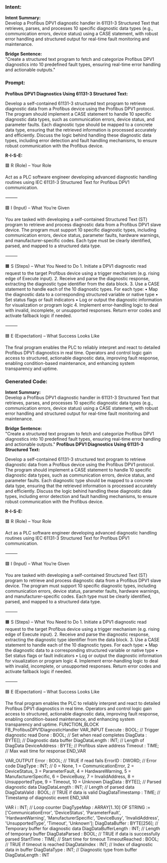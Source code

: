 ### Intent:
**Intent Summary:**  
Develop a Profibus DPV1 diagnostic handler in 61131-3 Structured Text that retrieves, parses, and processes 10 specific diagnostic data types (e.g., communication errors, device status) using a CASE statement, with robust error handling and structured output for real-time fault monitoring and maintenance.  

**Bridge Sentence:**  
"Create a structured text program to fetch and categorize Profibus DPV1 diagnostics into 10 predefined fault types, ensuring real-time error handling and actionable outputs."

### Prompt:
**Profibus DPV1 Diagnostics Using 61131-3 Structured Text:**

Develop a self-contained 61131-3 structured text program to retrieve diagnostic data from a Profibus device using the Profibus DPV1 protocol. The program should implement a CASE statement to handle 10 specific diagnostic data types, such as communication errors, device status, and parameter faults. Each diagnostic type should be mapped to a concrete data type, ensuring that the retrieved information is processed accurately and efficiently. Discuss the logic behind handling these diagnostic data types, including error detection and fault handling mechanisms, to ensure robust communication with the Profibus device.

**R-I-S-E:**

🟥 R (Role) – Your Role

Act as a PLC software engineer developing advanced diagnostic handling routines using IEC 61131-3 Structured Text for Profibus DPV1 communication.

⸻

🟩 I (Input) – What You’re Given

You are tasked with developing a self-contained Structured Text (ST) program to retrieve and process diagnostic data from a Profibus DPV1 slave device. The program must support 10 specific diagnostic types, including communication errors, device status, parameter faults, hardware warnings, and manufacturer-specific codes. Each type must be clearly identified, parsed, and mapped to a structured data type.

⸻

🟧 S (Steps) – What You Need to Do
	1.	Initiate a DPV1 diagnostic read request to the target Profibus device using a trigger mechanism (e.g. rising edge of Execute input).
	2.	Receive and parse the diagnostic response, extracting the diagnostic type identifier from the data block.
	3.	Use a CASE statement to handle each of the 10 diagnostic types. For each type:
	•	Map the diagnostic data to a corresponding structured variable or native type
	•	Set status flags or fault indicators
	•	Log or output the diagnostic information for visualization or program logic
	4.	Implement error-handling logic to deal with invalid, incomplete, or unsupported responses. Return error codes and activate fallback logic if needed.

⸻

🟦 E (Expectation) – What Success Looks Like

The final program enables the PLC to reliably interpret and react to detailed Profibus DPV1 diagnostics in real time. Operators and control logic gain access to structured, actionable diagnostic data, improving fault response, enabling condition-based maintenance, and enhancing system transparency and uptime.

### Generated Code:
**Intent Summary:**  
Develop a Profibus DPV1 diagnostic handler in 61131-3 Structured Text that retrieves, parses, and processes 10 specific diagnostic data types (e.g., communication errors, device status) using a CASE statement, with robust error handling and structured output for real-time fault monitoring and maintenance.  

**Bridge Sentence:**  
"Create a structured text program to fetch and categorize Profibus DPV1 diagnostics into 10 predefined fault types, ensuring real-time error handling and actionable outputs."
**Profibus DPV1 Diagnostics Using 61131-3 Structured Text:**

Develop a self-contained 61131-3 structured text program to retrieve diagnostic data from a Profibus device using the Profibus DPV1 protocol. The program should implement a CASE statement to handle 10 specific diagnostic data types, such as communication errors, device status, and parameter faults. Each diagnostic type should be mapped to a concrete data type, ensuring that the retrieved information is processed accurately and efficiently. Discuss the logic behind handling these diagnostic data types, including error detection and fault handling mechanisms, to ensure robust communication with the Profibus device.

**R-I-S-E:**

🟥 R (Role) – Your Role

Act as a PLC software engineer developing advanced diagnostic handling routines using IEC 61131-3 Structured Text for Profibus DPV1 communication.

⸻

🟩 I (Input) – What You’re Given

You are tasked with developing a self-contained Structured Text (ST) program to retrieve and process diagnostic data from a Profibus DPV1 slave device. The program must support 10 specific diagnostic types, including communication errors, device status, parameter faults, hardware warnings, and manufacturer-specific codes. Each type must be clearly identified, parsed, and mapped to a structured data type.

⸻

🟧 S (Steps) – What You Need to Do
	1.	Initiate a DPV1 diagnostic read request to the target Profibus device using a trigger mechanism (e.g. rising edge of Execute input).
	2.	Receive and parse the diagnostic response, extracting the diagnostic type identifier from the data block.
	3.	Use a CASE statement to handle each of the 10 diagnostic types. For each type:
	•	Map the diagnostic data to a corresponding structured variable or native type
	•	Set status flags or fault indicators
	•	Log or output the diagnostic information for visualization or program logic
	4.	Implement error-handling logic to deal with invalid, incomplete, or unsupported responses. Return error codes and activate fallback logic if needed.

⸻

🟦 E (Expectation) – What Success Looks Like

The final program enables the PLC to reliably interpret and react to detailed Profibus DPV1 diagnostics in real time. Operators and control logic gain access to structured, actionable diagnostic data, improving fault response, enabling condition-based maintenance, and enhancing system transparency and uptime.
FUNCTION_BLOCK FB_ProfibusDPV1DiagnosticHandler
VAR_INPUT
    Execute : BOOL;                     // Trigger diagnostic read
    Done : BOOL;                        // Set when read completes
    DiagData : BYTE[];                  // Diagnostic data buffer
    DiagDataLength : INT;               // Length of DiagData
    DeviceAddress : BYTE;               // Profibus slave address
    Timeout : TIME;                     // Max wait time for response
END_VAR

VAR_OUTPUT
    Error : BOOL;                       // TRUE if read fails
    ErrorID : DWORD;                    // Error code
    DiagType : INT;                     // 0 = None, 1 = CommunicationError, 2 = DeviceStatus, 3 = ParameterFault, 4 = HardwareWarning, 5 = ManufacturerSpecific, 6 = DeviceBusy, 7 = InvalidAddress, 8 = UnsupportedType, 9 = Timeout, 10 = Unknown
    DiagData : BYTE[];                  // Parsed diagnostic data
    DiagDataLength : INT;               // Length of parsed data
    DiagDataValid : BOOL;               // TRUE if data is valid
    DiagDataTimestamp : TIME;           // Timestamp of diagnostic event
END_VAR

VAR
    i : INT;                            // Loop counter
    DiagTypeMap : ARRAY[1..10] OF STRING := ['CommunicationError', 'DeviceStatus', 'ParameterFault', 'HardwareWarning', 'ManufacturerSpecific', 'DeviceBusy', 'InvalidAddress', 'UnsupportedType', 'Timeout', 'Unknown'];
    DiagDataBuffer : BYTE[256];         // Temporary buffer for diagnostic data
    DiagDataBufferLength : INT;         // Length of temporary buffer
    DiagDataParsed : BOOL;              // TRUE if data is successfully parsed
    StartTime : TIME;                   // Start time for timeout
    TimeoutReached : BOOL;              // TRUE if timeout is reached
    DiagDataIndex : INT;                // Index of diagnostic data in buffer
    DiagDataType : INT;                 // Diagnostic type from buffer
    DiagDataLength : INT
